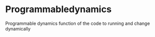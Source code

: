 # Programmabledynamics
Programmable dynamics function of the code to running and change dynamically
